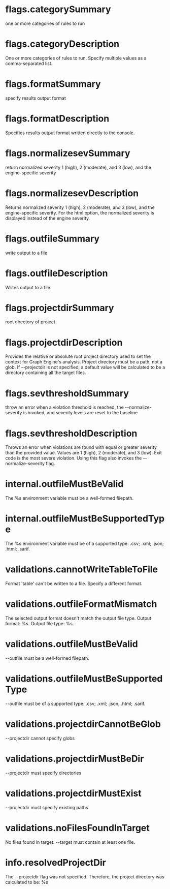 # flags.categorySummary

one or more categories of rules to run

# flags.categoryDescription

One or more categories of rules to run. Specify multiple values as a comma-separated list.

# flags.formatSummary

specify results output format

# flags.formatDescription

Specifies results output format written directly to the console.

# flags.normalizesevSummary

return normalized severity 1 (high), 2 (moderate), and 3 (low), and the engine-specific severity

# flags.normalizesevDescription

Returns normalized severity 1 (high), 2 (moderate), and 3 (low), and the engine-specific severity. For the html option, the normalized severity is displayed instead of the engine severity.

# flags.outfileSummary

write output to a file

# flags.outfileDescription

Writes output to a file.

# flags.projectdirSummary

root directory of project

# flags.projectdirDescription

Provides the relative or absolute root project directory used to set the context for Graph Engine's analysis. Project directory must be a path, not a glob. If --projectdir is not specified, a default value will be calculated to be a directory containing all the target files.

# flags.sevthresholdSummary

throw an error when a violation threshold is reached, the --normalize-severity is invoked, and severity levels are reset to the baseline

# flags.sevthresholdDescription

Throws an error when violations are found with equal or greater severity than the provided value. Values are 1 (high), 2 (moderate), and 3 (low). Exit code is the most severe violation. Using this flag also invokes the --normalize-severity flag.

# internal.outfileMustBeValid

The %s environment variable must be a well-formed filepath.

# internal.outfileMustBeSupportedType

The %s environment variable must be of a supported type: .csv; .xml; .json; .html; .sarif.

# validations.cannotWriteTableToFile

Format 'table' can't be written to a file. Specify a different format.

# validations.outfileFormatMismatch

The selected output format doesn't match the output file type. Output format: %s. Output file type: %s.

# validations.outfileMustBeValid

--outfile must be a well-formed filepath.

# validations.outfileMustBeSupportedType

--outfile must be of a supported type: .csv; .xml; .json; .html; .sarif.

# validations.projectdirCannotBeGlob

--projectdir cannot specify globs

# validations.projectdirMustBeDir

--projectdir must specify directories

# validations.projectdirMustExist

--projectdir must specify existing paths

# validations.noFilesFoundInTarget

No files found in target. --target must contain at least one file.

# info.resolvedProjectDir

The --projectdir flag was not specified. Therefore, the project directory was calculated to be: %s
